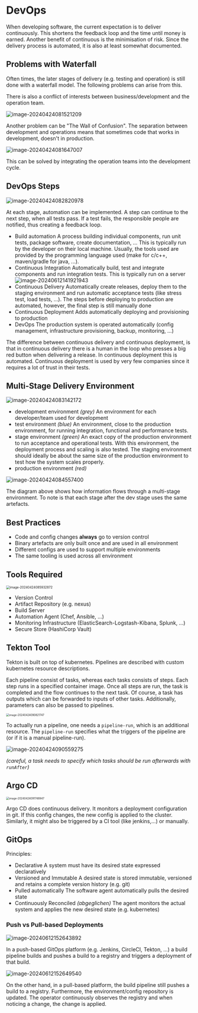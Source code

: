 # DevOps

When developing software, the current expectation is to deliver continuously. This shortens the feedback loop and the time until money is earned. Another benefit of continuous is the minimisation of risk. Since the delivery process is automated, it is also at least somewhat documented.

## Problems with Waterfall

Often times, the later stages of delivery (e.g. testing and operation) is still done with a waterfall model. The following problems can arise from this.

There is also a conflict of interests between business/development and the operation team. 

![image-20240424081521209](./res/DevOps/image-20240424081521209.png)

Another problem can be "The Wall of Confusion". The separation between development and operations means that sometimes code that works in development, doesn't in production. 

![image-20240424081647007](./res/DevOps/image-20240424081647007.png)

This can be solved by integrating the operation teams into the development cycle.

## DevOps Steps

![image-20240424082820978](./res/DevOps/image-20240424082820978.png)

At each stage, automation can be implemented. A step can continue to the next step, when all tests pass. If a test fails, the responsible people are notified, thus creating a feedback loop.

* Build automation
  A process building individual components, run unit tests, package software, create documentation, ... This is typically run by the developer on their local machine. Usually, the tools used are provided by the programming language used (make for c/c++, maven/gradle for java, ...).
* Continuous Integration
  Automatically build, test and integrate components and run integration tests. This is typically run on a server
  ![image-20240612141921943](./res/10_DevOps/image-20240612141921943.png)
* Continuous Delivery
  Automatically create releases, deploy them to the staging environment and run automatic acceptance tests (like stress test, load tests, ...). The steps before deploying to production are automated, however, the final step is still manually done
* Continuous Deployment
  Adds automatically deploying and provisioning to production
* DevOps
  The production system is operated automatically (config management, infrastructure provisioning, backup, monitoring, ...)

The difference between continuous delivery and continuous deployment, is that in continuous delivery there is a human in the loop who presses a big red button when delivering a release. In continuous deployment this is automated. Continuous deployment is used by very few companies since it requires a lot of trust in their tests.

## Multi-Stage Delivery Environment

![image-20240424083142172](./res/DevOps/image-20240424083142172.png)

* development environment *(grey)*
  An environment for each developer/team used for development
* test environment *(blue)*
  An environment, close to the production environment, for running integration, functional and performance tests. 
* stage environment *(green)*
  An exact copy of the production environment to run acceptance and operational tests. With this environment, the deployment process and scaling is also tested. The staging environment should ideally be about the same size of the production environment to test how the system scales properly.
* production environment *(red)*

![image-20240424084557400](./res/DevOps/image-20240424084557400.png)

The diagram above shows how information flows through a multi-stage environment. To note is that each stage after the dev stage uses the same artefacts. 

## Best Practices

* Code and config changes **always** go to version control
* Binary artefacts are only built once and are used in all environment
* Different configs are used to support multiple environments
* The same tooling is used across all environment

## Tools Required

<img src="./res/DevOps/image-20240424085932872.png" alt="image-20240424085932872" style="zoom: 60%;" />

* Version Control
* Artifact Repository (e.g. nexus)
* Build Server
* Automation Agent (Chef, Ansible, ...)
* Monitoring Infrastructure (ElasticSearch-Logstash-Kibana, Splunk, ...)
* Secure Store (HashiCorp Vault)

## Tekton Tool

Tekton is built on top of kubernetes. Pipelines are described with custom kubernetes resource descriptions.

Each pipeline consist of tasks, whereas each tasks consists of steps. Each step runs in a specified container image. Once all steps are run, the task is completed and the flow continues to the next task. Of course, a task has outputs which can be forwarded to inputs of other tasks. Additionally, parameters can also be passed to pipelines.

<img src="./res/DevOps/image-20240424090821747.png" alt="image-20240424090821747" style="zoom: 50%;" />

To actually run a pipeline, one needs a `pipeline-run`, which is an additional resource. The `pipeline-run` specifies what the triggers of the pipeline are (or if it is a manual pipeline-run).

![image-20240424090559275](./res/DevOps/image-20240424090559275.png)

*(careful, a task needs to specify which tasks should be run afterwards with `runAfter`)*

## Argo CD

<img src="./res/DevOps/image-20240424091748947.png" alt="image-20240424091748947" style="zoom:50%;" />

Argo CD does continuous delivery. It monitors a deployment configuration in git. If this config changes, the new config is applied to the cluster. Similarly, it might also be triggered by a CI tool (like jenkins,...) or manually.

## GitOps

Principles:

* Declarative
  A system must have its desired state expressed declaratively
* Versioned and Immutable
  A desired state is stored immutable, versioned and retains a complete version history (e.g. git)
* Pulled automatically
  The software agent automatically pulls the desired state
* Continuously Reconciled *(abgeglichen)*
  The agent monitors the actual system and applies the new desired state (e.g. kubernetes)

### Push vs Pull-based Deployments

![image-20240612152643892](./res/10_DevOps/image-20240612152643892.png)

In a push-based GitOps platform (e.g. Jenkins, CircleCI, Tekton, ...) a build pipeline builds and pushes a build to a registry and triggers a deployment of that build.

![image-20240612152649540](./res/10_DevOps/image-20240612152649540.png)

On the other hand, in a pull-based platform, the build pipeline still pushes a build to  a registry. Furthermore, the environment/config repository is updated. The operator continuously observes the registry and when noticing a change, the change is applied.